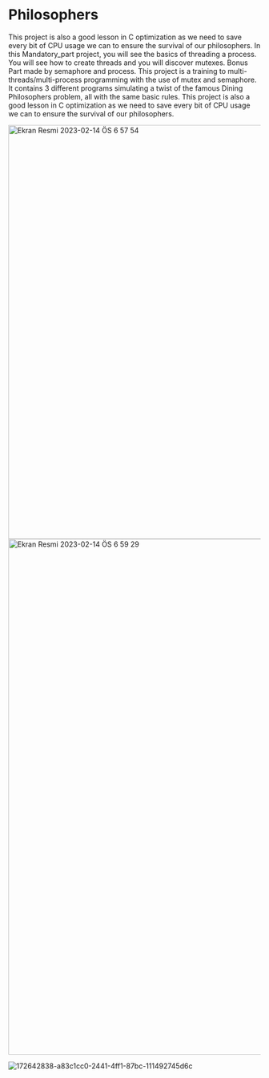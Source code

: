 # Philosophers
This project is also a good lesson in C optimization as we need to save every bit of CPU usage we can to ensure the survival of our philosophers.
In this Mandatory_part project, you will see the basics of threading a process.
You will see how to create threads and you will discover mutexes.
Bonus Part made by semaphore and process.
This project is a training to multi-threads/multi-process programming with the use of mutex and semaphore.
It contains 3 different programs simulating a twist of the famous Dining Philosophers problem, all with the same basic rules.
This project is also a good lesson in C optimization as we need to save every bit of CPU usage we can to ensure the survival of our philosophers.

<img width="825" alt="Ekran Resmi 2023-02-14 ÖS 6 57 54" src="https://user-images.githubusercontent.com/94300378/218790387-35c90b52-97cc-458e-b4ef-06ede7361950.png">

<img width="1028" alt="Ekran Resmi 2023-02-14 ÖS 6 59 29" src="https://user-images.githubusercontent.com/94300378/218790755-27efa03f-09ee-4e45-a0ce-e83da1daa145.png">


![172642838-a83c1cc0-2441-4ff1-87bc-111492745d6c](https://user-images.githubusercontent.com/94300378/173200322-b230ec3b-a5e1-4525-b707-c4f157ce7c5f.png)
